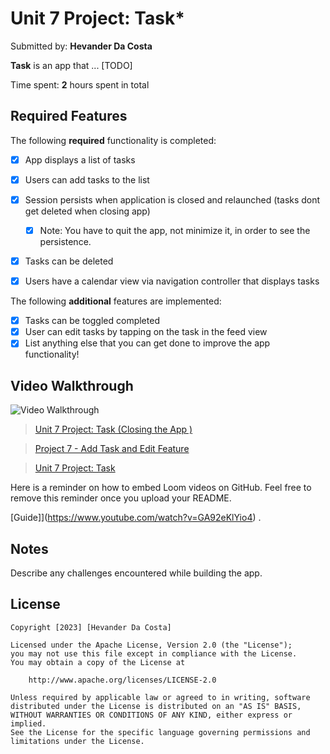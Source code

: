 # Unit 7 Project: Task*

Submitted by: **Hevander Da Costa**

**Task** is an app that ... [TODO] 

Time spent: **2** hours spent in total

## Required Features

The following **required** functionality is completed:

- [X] App displays a list of tasks
- [X] Users can add tasks to the list
- [X] Session persists when application is closed and relaunched (tasks dont get deleted when closing app) 
  - [X] Note: You have to quit the app, not minimize it, in order to see the persistence.
- [X] Tasks can be deleted
- [X] Users have a calendar view via navigation controller that displays tasks	


The following **additional** features are implemented:

- [X] Tasks can be toggled completed
- [X] User can edit tasks by tapping on the task in the feed view
- [X] List anything else that you can get done to improve the app functionality!

## Video Walkthrough
<img src='https://i.imgur.com/XBtZLwn.gif' title='Video Walkthrough' width='' alt='Video Walkthrough' />

<blockquote class="imgur-embed-pub" lang="en" data-id="a/bB3JDmt"  >
<a href="//imgur.com/a/bB3JDmt">Unit 7 Project: Task (Closing the App )</a>
</blockquote>

<blockquote class="imgur-embed-pub" lang="en" data-id="a/iY9YtJa"  >
<a href="//imgur.com/a/iY9YtJa">Project 7 - Add Task and Edit Feature</a>
</blockquote>


<blockquote class="imgur-embed-pub" lang="en" data-id="a/0K237Xd"  >
<a href="//imgur.com/a/0K237Xd">Unit 7 Project: Task</a></blockquote>


Here is a reminder on how to embed Loom videos on GitHub. Feel free to remove this reminder once you upload your README. 

[Guide]](https://www.youtube.com/watch?v=GA92eKlYio4) .

## Notes

Describe any challenges encountered while building the app.

## License

    Copyright [2023] [Hevander Da Costa]

    Licensed under the Apache License, Version 2.0 (the "License");
    you may not use this file except in compliance with the License.
    You may obtain a copy of the License at

        http://www.apache.org/licenses/LICENSE-2.0

    Unless required by applicable law or agreed to in writing, software
    distributed under the License is distributed on an "AS IS" BASIS,
    WITHOUT WARRANTIES OR CONDITIONS OF ANY KIND, either express or implied.
    See the License for the specific language governing permissions and
    limitations under the License.
